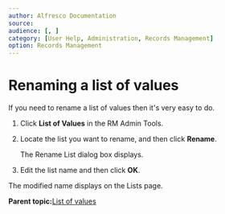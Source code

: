 ```yaml
---
author: Alfresco Documentation
source: 
audience: [, ]
category: [User Help, Administration, Records Management]
option: Records Management
---
```


# Renaming a list of values

If you need to rename a list of values then it's very easy to do.

1.  Click **List of Values** in the RM Admin Tools.

2.  Locate the list you want to rename, and then click **Rename**.

    The Rename List dialog box displays.

3.  Edit the list name and then click **OK**.


The modified name displays on the Lists page.

**Parent topic:**[List of values](../concepts/rm-lov-intro.md)

